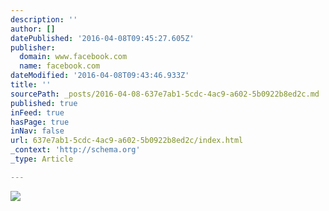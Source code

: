 ```yaml
---
description: ''
author: []
datePublished: '2016-04-08T09:45:27.605Z'
publisher:
  domain: www.facebook.com
  name: facebook.com
dateModified: '2016-04-08T09:43:46.933Z'
title: ''
sourcePath: _posts/2016-04-08-637e7ab1-5cdc-4ac9-a602-5b0922b8ed2c.md
published: true
inFeed: true
hasPage: true
inNav: false
url: 637e7ab1-5cdc-4ac9-a602-5b0922b8ed2c/index.html
_context: 'http://schema.org'
_type: Article

---
```

![](https://scontent-waw1-1.xx.fbcdn.net/hphotos-xta1/v/t1.0-9/12919884_10206060322338866_3981022048332828931_n.jpg?oh=9a9b2433d8629f4e1aa407bcd0f71fb5&oe=57B53836)